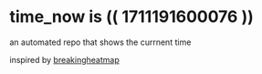 # time_now is (( 1711191600076 ))

an automated repo that shows the currnent time

inspired by [breakingheatmap](https://github.com/breakingheatmap/breakingheatmap)